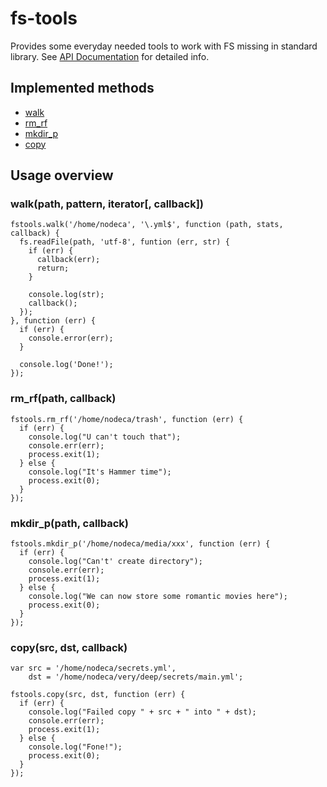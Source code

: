 fs-tools
========

Provides some everyday needed tools to work with FS missing in standard library.
See [API Documentation][api-doc] for detailed info.


Implemented methods
-------------------

- [walk][]
- [rm_rf][]
- [mkdir_p][]
- [copy][]


Usage overview
--------------

### walk(path, pattern, iterator[, callback])

    fstools.walk('/home/nodeca', '\.yml$', function (path, stats, callback) {
      fs.readFile(path, 'utf-8', funtion (err, str) {
        if (err) {
          callback(err);
          return;
        }

        console.log(str);
        callback();
      });
    }, function (err) {
      if (err) {
        console.error(err);
      }

      console.log('Done!');
    });

### rm_rf(path, callback)

    fstools.rm_rf('/home/nodeca/trash', function (err) {
      if (err) {
        console.log("U can't touch that");
        console.err(err);
        process.exit(1);
      } else {
        console.log("It's Hammer time");
        process.exit(0);
      }
    });

### mkdir_p(path, callback)

    fstools.mkdir_p('/home/nodeca/media/xxx', function (err) {
      if (err) {
        console.log("Can't' create directory");
        console.err(err);
        process.exit(1);
      } else {
        console.log("We can now store some romantic movies here");
        process.exit(0);
      }
    });

### copy(src, dst, callback)

    var src = '/home/nodeca/secrets.yml',
        dst = '/home/nodeca/very/deep/secrets/main.yml';

    fstools.copy(src, dst, function (err) {
      if (err) {
        console.log("Failed copy " + src + " into " + dst);
        console.err(err);
        process.exit(1);
      } else {
        console.log("Fone!");
        process.exit(0);
      }
    });


[api-doc]:  http://nodeca.github.com/fs-tools/FsTools/index.html
[walk]:     http://nodeca.github.com/fs-tools/FsTools/walk/index.html
[rm_rf]:    http://nodeca.github.com/fs-tools/FsTools/mkdir_p/index.html
[mkdir_p]:  http://nodeca.github.com/fs-tools/FsTools/mkdir_p/index.html
[copy]:     http://nodeca.github.com/fs-tools/FsTools/copy/index.html
